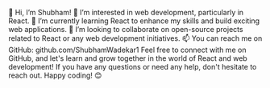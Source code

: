 👋 Hi, I’m Shubham!
👀 I’m interested in web development, particularly in React.
🌱 I’m currently learning React to enhance my skills and build exciting web applications.
💞️ I’m looking to collaborate on open-source projects related to React or any web development initiatives.
📫 You can reach me on GitHub: github.com/ShubhamWadekar1
Feel free to connect with me on GitHub, and let's learn and grow together in the world of React and web development!
If you have any questions or need any help, don't hesitate to reach out. Happy coding! 😊

<!---
ShubhamWadekar1/ShubhamWadekar1 is a ✨ special ✨ repository because its `README.md` (this file) appears on your GitHub profile.
You can click the Preview link to take a look at your changes.
--->
